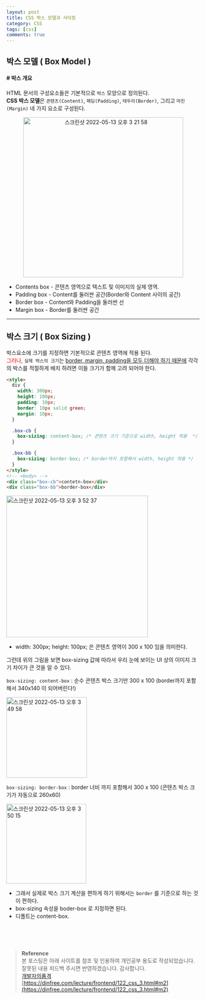 ```yaml
---
layout: post
title: CSS 박스 모델과 사이징
category: CSS
tags: [css]
comments: true
---
```


## 박스 모델 ( Box Model )

#### # 박스 개요

HTML 문서의 구성요소들은 기본적으로 `박스` 모양으로 정의된다.  
**CSS 박스 모델**은 `콘텐츠(Content)`, `패딩(Padding)`, `테두리(Border)`, 그리고 `마진(Margin)` 네 가지 요소로 구성된다.

<p align='center'><img width="417" alt="스크린샷 2022-05-13 오후 3 21 58" src="https://user-images.githubusercontent.com/76654131/168223215-4d2e3edd-f665-4f05-8be0-90fc9f6e48b4.png"></p>

- Contents box - 콘텐츠 영역으로 텍스트 및 이미지의 실제 영역.
- Padding box - Content를 둘러싼 공간(Border와 Content 사이의 공간)
- Border box - Content와 Padding을 둘러싼 선
- Margin box - Border를 둘러싼 공간

---

## 박스 크기 ( Box Sizing )

박스요소에 크기를 지정하면 기본적으로 콘텐츠 영역에 적용 된다.  
<font color='red'>그러나,</font> `실제 박스의 크기`는 <u>border, margin, padding을 모두 더해야 하기 때문에</u> 각각의 박스를 적절하게 배치 하려면 이들 크기가 함께 고려 되어야 한다.

```html
<style>
  div {
    width: 300px;
    height: 100px;
    padding: 10px;
    border: 10px solid green;
    margin: 10px;
  }

  .box-cb {
    box-sizing: content-box; /* 콘텐츠 크기 기준으로 width, height 적용  */
  }

  .box-bb {
    box-sizing: border-box; /* border까지 포함해서 width, height 적용 */
  }
</style>
<!-- <body> -->
<div class="box-cb">contetn-box</div>
<div class="box-bb">border-box</div>
```

<img width="369" alt="스크린샷 2022-05-13 오후 3 52 37" src="https://user-images.githubusercontent.com/76654131/168227667-43b56fbd-eeaa-457a-9a2c-cf01a48f5e81.png">

- width: 300px; height: 100px; 은 콘텐츠 영역이 300 x 100 임을 의미한다.

그런데 위의 그림을 보면 box-sizing 값에 따라서 우리 눈에 보이는 UI 상의 이미지 크기 차이가 큰 것을 알 수 있다.

`box-sizing: content-box` : 순수 콘텐츠 박스 크기만 300 x 100 (border까지 포함해서 340x140 이 되어버린다!)

<img width="210" alt="스크린샷 2022-05-13 오후 3 49 58" src="https://user-images.githubusercontent.com/76654131/168227276-33bad0d7-8cda-47d1-8edc-87cf29a3f2a4.png">

`box-sizing: border-box` : border 너비 까지 포함해서 300 x 100 (콘텐츠 박스 크기가 자동으로 260x60)

<img width="208" alt="스크린샷 2022-05-13 오후 3 50 15" src="https://user-images.githubusercontent.com/76654131/168227314-238ac53e-e359-4ed9-a0e3-36c3ac574294.png">

- 그래서 실제로 박스 크기 계산을 편하게 하기 위해서는 `border` 를 기준으로 하는 것이 편하다.
- box-sizing 속성을 boder-box 로 지정하면 된다.
- 디폴트는 content-box.

<br>
<br>
<br>

> **Reference**  
> 본 포스팅은 아래 사이트를 참조 및 인용하여 개인공부 용도로 작성되었습니다.  
> 잘못된 내용 피드백 주시면 반영하겠습니다. 감사합니다.  
> [개발자의품격](https://www.youtube.com/c/개발자의품격)  
> [https://dinfree.com/lecture/frontend/122_css_3.html#m2](https://dinfree.com/lecture/frontend/122_css_3.html#m2)

